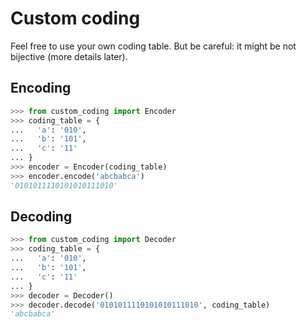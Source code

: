 # Custom coding
Feel free to use your own coding table.
But be careful: it might be not bijective (more details later).

## Encoding
```python
>>> from custom_coding import Encoder
>>> coding_table = {
...   'a': '010',
...   'b': '101',
...   'c': '11'
... }
>>> encoder = Encoder(coding_table)
>>> encoder.encode('abcbabca')
'0101011110101010111010'
```

## Decoding
```python
>>> from custom_coding import Decoder
>>> coding_table = {
...   'a': '010',
...   'b': '101',
...   'c': '11'
... }
>>> decoder = Decoder()
>>> decoder.decode('0101011110101010111010', coding_table)
'abcbabca'
```
